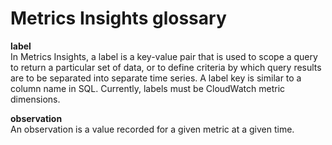 # Metrics Insights glossary<a name="cloudwatch-metrics-insights-glossary"></a>

**label**  
In Metrics Insights, a label is a key\-value pair that is used to scope a query to return a particular set of data, or to define criteria by which query results are to be separated into separate time series\. A label key is similar to a column name in SQL\. Currently, labels must be CloudWatch metric dimensions\. 

**observation**  
An observation is a value recorded for a given metric at a given time\.